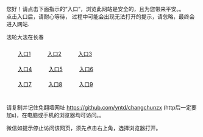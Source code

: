 您好！请点击下面指示的“入口”，浏览此网站是安全的，且为您带来平安。。 <br/>
点击入口后，请耐心等待， 过程中可能会出现无法打开的提示，请忽略，最终会进入网站. </br>

法轮大法在长春<br/>
<div style="padding:10px"><a style="margin:20px" target="_blank" href="https://dxtpbprept4ge.cloudfront.net/2Qpsp?zuijr" id="ccLink1" rel="nofollow">入口1</a> <a target="_blank" style="margin:20px" href="https://d3suz8qaqo6g1l.cloudfront.net/2Qpsp?qxqxteq" id="ccLink2" rel="nofollow">入口2</a> <a style="margin:20px" target="_blank" href="https://d136wh0p3br45.cloudfront.net/2Qpsp?cekgsm" id="ccLink3" rel="nofollow">入口3</a></div>

<div style="padding:10px" ><a style="margin:20px" target="_blank" href="https://dxtpbprept4ge.cloudfront.net/2Qpsp?zuijr" id="ccLink4" rel="nofollow">入口4</a> <a style="margin:20px" href="https://d3suz8qaqo6g1l.cloudfront.net/2Qpsp?qxqxteq" target="_blank" id="ccLink5" rel="nofollow">入口5</a> <a style="margin:20px" href="https://d136wh0p3br45.cloudfront.net/2Qpsp?cekgsm" target="_blank" id="ccLink6" rel="nofollow">入口6</a></div>

<div style="padding:10px"><a style="margin:20px" target="_blank" href="https://dxtpbprept4ge.cloudfront.net/2Qpsp?zuijr" id="ccLink7" rel="nofollow">入口7</a> <a style="margin:20px" href="https://d3suz8qaqo6g1l.cloudfront.net/2Qpsp?qxqxteq" target="_blank" id="ccLink8" rel="nofollow">入口8</a> <a style="margin:20px" target="_blank" href="https://d136wh0p3br45.cloudfront.net/2Qpsp?cekgsm" id="ccLink9" rel="nofollow">入口9</a></div>

<br/>



请复制并记住免翻墙网址 https://github.com/yntd/changchunzx (http后一定要加s)，在电脑或手机的浏览器均可访问。。<br/>

微信如提示停止访问该网页，须先点击右上角，选择浏览器打开。
